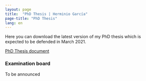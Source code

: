 ```yaml
---
layout: page
title:  "PhD Thesis | Herminio García"
page-title: "PhD Thesis"
lang: en
---
```


Here you can download the latest version of my PhD thesis which is expected to be defended in March 2021.

[PhD Thesis document](Thesis-Herminio-Garcia-Gonzalez.pdf)

### Examination board

To be announced
